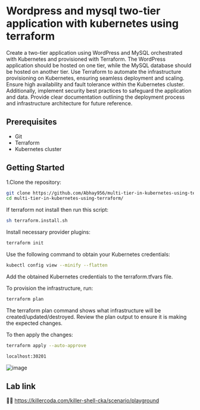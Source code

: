 
# Wordpress and mysql two-tier application with kubernetes using terraform


Create a two-tier application using WordPress and MySQL orchestrated with Kubernetes and provisioned with Terraform. The WordPress application should be hosted on one tier, while the MySQL database should be hosted on another tier. Use Terraform to automate the infrastructure provisioning on Kubernetes, ensuring seamless deployment and scaling. Ensure high availability and fault tolerance within the Kubernetes cluster. Additionally, implement security best practices to safeguard the application and data. Provide clear documentation outlining the deployment process and infrastructure architecture for future reference.

## Prerequisites

- Git
- Terraform
- Kubernetes cluster

## Getting Started

1.Clone the repository:
   ```bash
git clone https://github.com/Abhay956/multi-tier-in-kubernetes-using-terraform.git
cd multi-tier-in-kubernetes-using-terraform/
```
If terraform not install then run this script:
```bash
sh terraform.install.sh
```
Install necessary provider plugins:
```bash
terraform init
```
Use the following command to obtain your Kubernetes credentials:
```bash
kubectl config view --minify --flatten 
```
 Add the obtained Kubernetes credentials to the terraform.tfvars file.

To provision the infrastructure, run: 
```bash
terraform plan
```
The terraform plan command shows what infrastructure will be created/updated/destroyed. Review the plan output to ensure it is making the expected changes.

To then apply the changes:
```bash
terraform apply --auto-approve
```
```bash
localhost:30201
```
![image](https://github.com/Abhay956/multi-tier-in-kubernetes-using-terraform/assets/132220412/63a52dc3-4bf9-49bc-8f48-d5bbc7837a34)


## Lab link
👩‍💻 https://killercoda.com/killer-shell-cka/scenario/playground 

